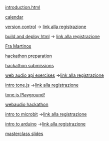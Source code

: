 [introduction.html](https://raw.githack.com/fbrusch/actam_2024/main/introduction.html)

[calendar](https://raw.githack.com/fbrusch/actam_2024/main/assets/calendar.html)

[version control](https://raw.githack.com/fbrusch/actam_2024/gh-pages/versioncontrol.html) -> [link alla registrazione](https://politecnicomilano.webex.com/webappng/sites/politecnicomilano/recording/f1e75223f1204cb5a233bf605bc401de/playback)

[build and deploy html](https://raw.githack.com/fbrusch/actam_2024/gh-pages/firstwebpage.html) -> [link alla registrazione](https://politecnicomilano.webex.com/webappng/sites/politecnicomilano/recording/8ea246b7527042ca8c87ed0870c9021d/playback)

[Fra Martinos](https://five-cub.surge.sh/)

[hackathon preparation](https://raw.githack.com/fbrusch/actam_2024/gh-pages/train4hackaton.html)

[hackathon submissions](https://docs.google.com/forms/d/e/1FAIpQLSdWhDsmBtv-GkAGvuemqakQWd9mpwFhc7kdNEuE-aJfKGmmwA/viewform?usp=sf_link)

[web audio api exercises](https://github.com/fbrusch/actam_2024/tree/exercises) ->[link alla registrazione](https://politecnicomilano.webex.com/webappng/sites/politecnicomilano/recording/a5b683178d7c4391b8cf474a452a5d4e/playback)

[intro tone.js](https://raw.githack.com/fbrusch/actam_2024/gh-pages/webaudioprogramming.html) ->[link alla registrazione](https://politecnicomilano.webex.com/webappng/sites/politecnicomilano/recording/50faa178e0ae4a47b98f8f5bb84a16b3/playback)

[tone.js Playground!](https://fbrusch.github.io/actam_2024/playground/playground.html)

[webaudio hackathon](https://raw.githack.com/fbrusch/actam_2024/gh-pages/hack2instructions.html)

[intro to microbit](https://raw.githack.com/fbrusch/actam_2024/gh-pages/embeddedprogramming.html) ->[link alla registrazione](https://politecnicomilano.webex.com/webappng/sites/politecnicomilano/recording/bbb0bf42ff144bd6bd8956965029c1b2/playback)

[intro to arduino](https://raw.githack.com/fbrusch/actam_2024/gh-pages/embeddedprogramming2.html) ->[link alla registrazione](https://politecnicomilano.webex.com/webappng/sites/politecnicomilano/recording/f866bfc1ee0a4686a11e0e38400d430b/playback)

[masterclass slides](https://1drv.ms/p/c/4d280c2f32065447/EQVH2Ro1GI1JinkjamqhWU8B6HQJbALql3cM5MHNlziCzw?e=QSiFzy)
